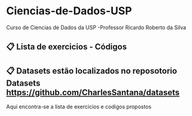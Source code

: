 # Ciencias-de-Dados-USP

Curso de Ciencias de Dados da USP -Professor Ricardo Roberto da Silva

##  📋 Lista de exercicios - Códigos

##  📋 Datasets estão localizados no reposotorio Datasets https://github.com/CharlesSantana/datasets

Aqui encontra-se a lista de exercicios e codigos propostos

